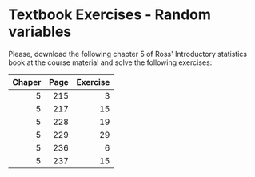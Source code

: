 # Textbook Exercises - Random variables

Please, download the following chapter 5 of Ross' Introductory statistics book at the course material and solve the following exercises:

| Chaper | Page | Exercise     |
| ------:| ----:| ------------:|
| 5      | 215  | 3            |
| 5      | 217  | 15           |
| 5      | 228  | 19           |
| 5      | 229  | 29           |
| 5      | 236  | 6            |
| 5      | 237  | 15           |
